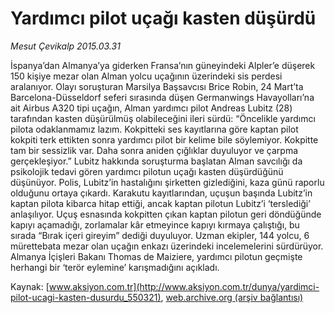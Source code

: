 # Yardımcı pilot uçağı kasten düşürdü

*Mesut Çevikalp 2015.03.31*

<div class="pNewsDetailMainContent" itemprop="articleBody">
 <p>
  İspanya’dan Almanya’ya giderken Fransa’nın güneyindeki Alpler’e düşerek 150 kişiye mezar olan Alman yolcu uçağının üzerindeki sis perdesi aralanıyor. Olayı soruşturan Marsilya Başsavcısı Brice Robin, 24 Mart’ta Barcelona-Düsseldorf seferi sırasında düşen Germanwings Havayolları’na ait Airbus A320 tipi uçağın, Alman yardımcı pilot Andreas Lubitz (28) tarafından kasten düşürülmüş olabileceğini ileri sürdü: “Öncelikle yardımcı pilota odaklanmamız lazım. Kokpitteki ses kayıtlarına göre kaptan pilot kokpiti terk ettikten sonra yardımcı pilot bir kelime bile söylemiyor. Kokpitte tam bir sessizlik var. Daha sonra aniden çığlıklar duyuluyor ve çarpma gerçekleşiyor.” Lubitz hakkında soruşturma başlatan Alman savcılığı da psikolojik tedavi gören yardımcı pilotun uçağı kasten düşürdüğünü düşünüyor. Polis, Lubitz’in hastalığını şirketten gizlediğini, kaza günü raporlu olduğunu ortaya çıkardı. Karakutu kayıtlarından, uçuşun başında Lubitz’in kaptan pilota kibarca hitap ettiği, ancak kaptan pilotun Lubitz’i ‘terslediği’ anlaşılıyor. Uçuş esnasında kokpitten çıkan kaptan pilotun geri döndüğünde kapıyı açamadığı, zorlamalar kâr etmeyince kapıyı kırmaya çalıştığı, bu sırada “Bırak içeri gireyim” dediği duyuluyor. Uzman ekipler, 144 yolcu, 6 mürettebata mezar olan uçağın enkazı üzerindeki incelemelerini sürdürüyor. Almanya İçişleri Bakanı Thomas de Maiziere, yardımcı pilotun geçmişte herhangi bir ‘terör eylemine’ karışmadığını açıkladı.
 </p>
</div>


Kaynak: [www.aksiyon.com.tr](http://www.aksiyon.com.tr/dunya/yardimci-pilot-ucagi-kasten-dusurdu_550321), [web.archive.org (arşiv bağlantısı)](http://web.archive.org/web/20150707045211/http://www.aksiyon.com.tr/dunya/yardimci-pilot-ucagi-kasten-dusurdu_550321)
